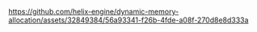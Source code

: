 

https://github.com/helix-engine/dynamic-memory-allocation/assets/32849384/56a93341-f26b-4fde-a08f-270d8e8d333a

